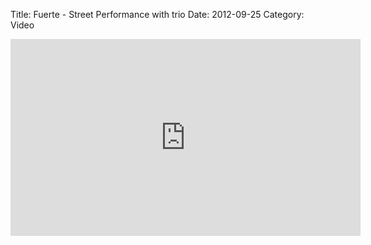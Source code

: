 Title: Fuerte - Street Performance with trio
Date: 2012-09-25
Category: Video

<iframe width="560" height="315" src="https://www.youtube.com/embed/NjPouR6Rirc" title="YouTube video player" frameborder="0" allow="accelerometer; autoplay; clipboard-write; encrypted-media; gyroscope; picture-in-picture" allowfullscreen></iframe>

